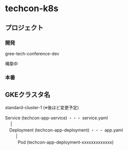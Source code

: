 # techcon-k8s

## プロジェクト

### 開発
gree-tech-conference-dev

構築中

### 本番

## GKEクラスタ名
standard-cluster-1  (※後ほど変更予定)


Service (techcon-app-service) ・・・ service.yaml  
　 |  
　Deployment (techcon-app-deployment) ・・・ app.yaml  
　 　 |  
　　　Pod (techcon-app-deployment-xxxxxxxxxxxxx)
